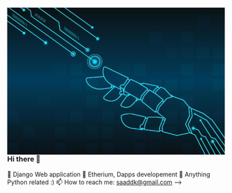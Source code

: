 
<a href="url"><img src="/robot-hand-connection-technology-vector.jpg" align="left"  ></a>

### Hi there 👋


🔭 Django Web application
🌱 Etherium, Dapps developement
💬 Anything Python related :)
📫 How to reach me: saaddk@gmail.com
-->
